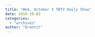 ```yaml
---
title: "Wed, October 3 TBTV Daily Show"
date: 2018-10-03
categories: 
  - "archives"
author: "brantzt"
---
```



